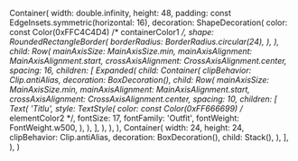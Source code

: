 Container(
    width: double.infinity,
    height: 48,
    padding: const EdgeInsets.symmetric(horizontal: 16),
    decoration: ShapeDecoration(
        color: const Color(0xFFC4C4D4) /* containerColor1 */,
        shape: RoundedRectangleBorder(
            borderRadius: BorderRadius.circular(24),
        ),
    ),
    child: Row(
        mainAxisSize: MainAxisSize.min,
        mainAxisAlignment: MainAxisAlignment.start,
        crossAxisAlignment: CrossAxisAlignment.center,
        spacing: 16,
        children: [
            Expanded(
                child: Container(
                    clipBehavior: Clip.antiAlias,
                    decoration: BoxDecoration(),
                    child: Row(
                        mainAxisSize: MainAxisSize.min,
                        mainAxisAlignment: MainAxisAlignment.start,
                        crossAxisAlignment: CrossAxisAlignment.center,
                        spacing: 10,
                        children: [
                            Text(
                                'Titlu',
                                style: TextStyle(
                                    color: const Color(0xFF666699) /* elementColor2 */,
                                    fontSize: 17,
                                    fontFamily: 'Outfit',
                                    fontWeight: FontWeight.w500,
                                ),
                            ),
                        ],
                    ),
                ),
            ),
            Container(
                width: 24,
                height: 24,
                clipBehavior: Clip.antiAlias,
                decoration: BoxDecoration(),
                child: Stack(),
            ),
        ],
    ),
)